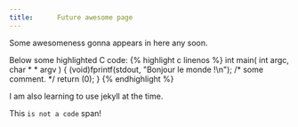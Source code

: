 ```yaml
---
title:		Future awesome page
---
```


Some awesomeness gonna appears in here any soon.

Below some highlighted C code:
{% highlight c linenos %}
int					main( int argc, char * * argv )
{
	(void)fprintf(stdout, "Bonjour le monde !\n");
	/* some comment. */
	return (0);
}
{% endhighlight %}

I am also learning to use jekyll at the time.

This `is not a code` span!
